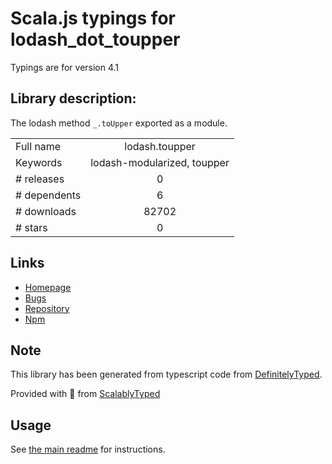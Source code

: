 
# Scala.js typings for lodash_dot_toupper

Typings are for version 4.1

## Library description:
The lodash method `_.toUpper` exported as a module.

|                    |                 |
| ------------------ | :-------------: |
| Full name          | lodash.toupper |
| Keywords           | lodash-modularized, toupper |
| # releases         | 0 |
| # dependents       | 6 |
| # downloads        | 82702 |
| # stars            | 0 |

## Links
- [Homepage](https://lodash.com/)
- [Bugs](https://github.com/lodash/lodash/issues)
- [Repository](https://github.com/lodash/lodash)
- [Npm](https://www.npmjs.com/package/lodash.toupper)
    


## Note
This library has been generated from typescript code from [DefinitelyTyped](https://definitelytyped.org).

Provided with :purple_heart: from [ScalablyTyped](https://github.com/oyvindberg/ScalablyTyped)

## Usage
See [the main readme](../../readme.md) for instructions.



